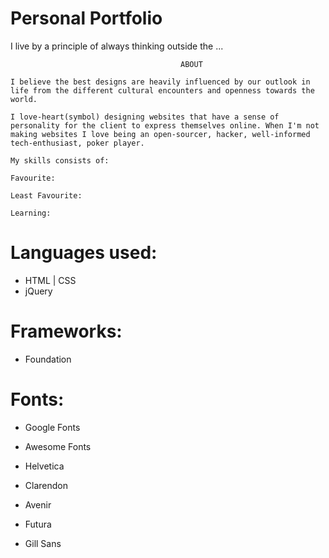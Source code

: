 
# Personal Portfolio

  I live by a principle of always thinking outside the ...

                                          ABOUT

    I believe the best designs are heavily influenced by our outlook in life from the different cultural encounters and openness towards the world.

    I love-heart(symbol) designing websites that have a sense of personality for the client to express themselves online. When I'm not making websites I love being an open-sourcer, hacker, well-informed tech-enthusiast, poker player.

    My skills consists of:

    Favourite:

    Least Favourite:

    Learning:

# Languages used:
  - HTML | CSS
  - jQuery

# Frameworks:
  - Foundation

# Fonts:
  - Google Fonts
  - Awesome Fonts

  - Helvetica
  - Clarendon
  - Avenir
  - Futura
  - Gill Sans
